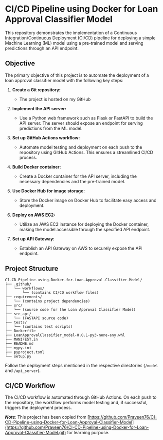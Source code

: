 # CI/CD Pipeline using Docker for Loan Approval Classifier Model

This repository demonstrates the implementation of a Continuous Integration/Continuous Deployment (CI/CD) pipeline for deploying a simple Machine Learning (ML) model using a pre-trained model and serving predictions through an API endpoint.

## Objective

The primary objective of this project is to automate the deployment of a loan approval classifier model with the following key steps:

1. **Create a Git repository:**
   - The project is hosted on my GitHub

2. **Implement the API server:**
   - Use a Python web framework such as Flask or FastAPI to build the API server. The server should expose an endpoint for serving predictions from the ML model.

3. **Set up GitHub Actions workflow:**
   - Automate model testing and deployment on each push to the repository using GitHub Actions. This ensures a streamlined CI/CD process.

4. **Build Docker container:**
   - Create a Docker container for the API server, including the necessary dependencies and the pre-trained model.

5. **Use Docker Hub for image storage:**
   - Store the Docker image on Docker Hub to facilitate easy access and deployment.

6. **Deploy on AWS EC2:**
   - Utilize an AWS EC2 instance for deploying the Docker container, making the model accessible through the specified API endpoint.

7. **Set up API Gateway:**
   - Establish an API Gateway on AWS to securely expose the API endpoint.

## Project Structure

```
CI-CD-Pipeline-using-Docker-for-Loan-Approval-Classifier-Model/
├── .github/
│   └── workflows/
│       └── (contains CI/CD workflow files)
├── requirements/
│   └── (contains project dependencies)
├── src/
│   └── (source code for the Loan Approval Classifier Model)
├── src_api/
│   └── (FASTAPI source code)
├── tests/
│   └── (contains test scripts)
├── Dockerfile
├── LoanApprovalClassifier_model-0.0.1-py3-none-any.whl
├── MANIFEST.in
├── README.md
├── mypy.ini
├── pyproject.toml
└── setup.py
```
Follow the deployment steps mentioned in the respective directories (`/model` and `/api_server`).

## CI/CD Workflow

The CI/CD workflow is automated through GitHub Actions. On each push to the repository, the workflow performs model testing and, if successful, triggers the deployment process.


***Note***: This project has been copied from [https://github.com/Praveen76/CI-CD-Pipeline-using-Docker-for-Loan-Approval-Classifier-Model](https://github.com/Praveen76/CI-CD-Pipeline-using-Docker-for-Loan-Approval-Classifier-Model.git) for learning purpose.
